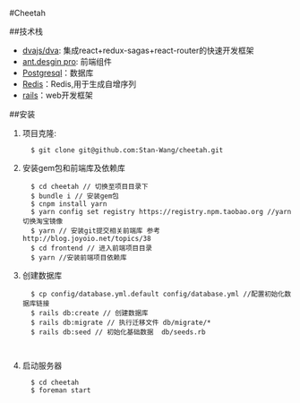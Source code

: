 #Cheetah

##技术栈
* [dvajs/dva](github.com/dvajs/dva): 集成react+redux-sagas+react-router的快速开发框架
* [ant.desgin pro](ant.desgin): 前端组件
* [Postgresql](https://www.postgresql.org/download/)：数据库
* [Redis](https://redis.io/)：Redis,用于生成自增序列
* [rails](https://guides.ruby-china.org/)：web开发框架

##安装
1. 项目克隆:

    ```terminal
      $ git clone git@github.com:Stan-Wang/cheetah.git  
    ```
2. 安装gem包和前端库及依赖库

    ```terminal
      $ cd cheetah // 切换至项目目录下
      $ bundle i // 安装gem包
      $ cnpm install yarn
      $ yarn config set registry https://registry.npm.taobao.org //yarn切换淘宝镜像
      $ yarn // 安装git提交相关前端库 参考 http://blog.joyoio.net/topics/38
      $ cd frontend // 进入前端项目目录
      $ yarn //安装前端项目依赖库
    ```

3. 创建数据库

    ```terminal
      $ cp config/database.yml.default config/database.yml //配置初始化数据库链接
      $ rails db:create // 创建数据库
      $ rails db:migrate // 执行迁移文件 db/migrate/*
      $ rails db:seed // 初始化基础数据  db/seeds.rb

      

    ```
4.  启动服务器

    ```
      $ cd cheetah
      $ foreman start

    ```
